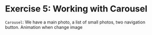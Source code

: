 # Exercise 5: Working with Carousel
`Carousel`: We have a main photo, a list of small photos, two navigation button. Animation when change image
